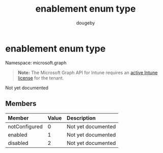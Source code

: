 ﻿---
title: "enablement enum type"
description: "Not yet documented"
author: "dougeby"
localization_priority: Normal
ms.prod: "intune"
doc_type: enumPageType
---

# enablement enum type

Namespace: microsoft.graph

> **Note:** The Microsoft Graph API for Intune requires an [active Intune license](https://go.microsoft.com/fwlink/?linkid=839381) for the tenant.

Not yet documented

## Members

| Member        | Value | Description        |
| :------------ | :---- | :----------------- |
| notConfigured | 0     | Not yet documented |
| enabled       | 1     | Not yet documented |
| disabled      | 2     | Not yet documented |
